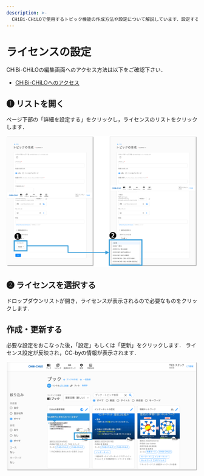 ```yaml
---
description: >-
  CHiBi-CHiLOで使用するトピック機能の作成方法や設定について解説しています．設定することでブックやトピックの機能が変わることはありませんが，教材のライセンスを表示することができます．
---
```


# ライセンスの設定

CHiBi-CHiLOの編集画面へのアクセス方法は以下をご確認下さい．

* [CHiBi-CHiLOへのアクセス](../../chibi-chilono/access.md)

## ❶ リストを開く

ページ下部の「詳細を設定する」をクリックし，ライセンスのリストをクリックします．

![](<../../.gitbook/assets/image (477).png>)

## ❷ ライセンスを選択する

ドロップダウンリストが開き，ライセンスが表示されるので必要なものをクリックします．

## 作成・更新する

必要な設定をおこなった後，「設定」もしくは「更新」をクリックします． ライセンス設定が反映され，CC-byの情報が表示されます．

![](<../../.gitbook/assets/image (478).png>)
